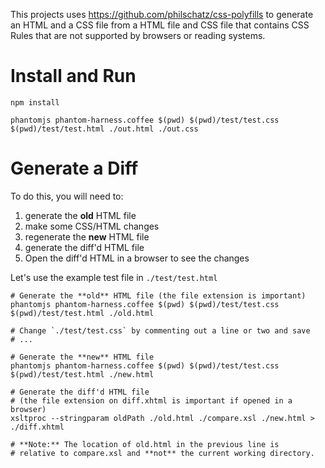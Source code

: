 This projects uses https://github.com/philschatz/css-polyfills to generate an HTML and a CSS file from a HTML file and CSS file that contains CSS Rules that are not supported by browsers or reading systems.

# Install and Run

    npm install

    phantomjs phantom-harness.coffee $(pwd) $(pwd)/test/test.css $(pwd)/test/test.html ./out.html ./out.css


# Generate a Diff

To do this, you will need to:

1. generate the **old** HTML file
2. make some CSS/HTML changes
3. regenerate the **new** HTML file
4. generate the diff'd HTML file
5. Open the diff'd HTML in a browser to see the changes

Let's use the example test file in `./test/test.html`


    # Generate the **old** HTML file (the file extension is important)
    phantomjs phantom-harness.coffee $(pwd) $(pwd)/test/test.css $(pwd)/test/test.html ./old.html

    # Change `./test/test.css` by commenting out a line or two and save
    # ...

    # Generate the **new** HTML file
    phantomjs phantom-harness.coffee $(pwd) $(pwd)/test/test.css $(pwd)/test/test.html ./new.html

    # Generate the diff'd HTML file
    # (the file extension on diff.xhtml is important if opened in a browser)
    xsltproc --stringparam oldPath ./old.html ./compare.xsl ./new.html > ./diff.xhtml

    # **Note:** The location of old.html in the previous line is
    # relative to compare.xsl and **not** the current working directory.

